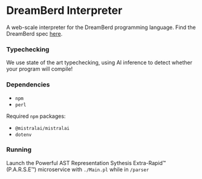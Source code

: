 # DreamBerd Interpreter

A web-scale interpreter for the DreamBerd programming language. 
Find the DreamBerd spec [here](https://github.com/TodePond/DreamBerd/tree/main).

### Typechecking
We use state of the art typechecking, using AI inference to detect whether your program will compile!

### Dependencies
- `npm`
- `perl`

Required `npm` packages:
- `@mistralai/mistralai`
- `dotenv`

### Running
Launch the Powerful AST Representation Sythesis Extra-Rapid™ (P.A.R.S.E™) microservice with `./Main.pl` while in `/parser`